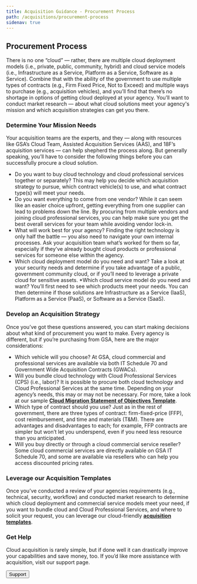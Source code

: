 ```yaml
---
title: Acquisition Guidance - Procurement Process
path: /acquisitions/procurement-process
sidenav: true
---
```


## Procurement Process

There is no one “cloud” — rather, there are multiple cloud deployment models (i.e., private, public, community, hybrid) and cloud service models (i.e., Infrastructure as a Service, Platform as a Service, Software as a Service). Combine that with the ability of the government  to use multiple types of contracts (e.g., Firm Fixed Price, Not to Exceed) and multiple ways to purchase (e.g., acquisition vehicles), and you’ll find that there’s no shortage in options of getting cloud deployed at your agency. You’ll want to conduct market research — about what cloud solutions meet your agency's mission and which acquisition strategies can get you there.  
 

### Determine Your Mission Needs

Your acquisition teams are the experts, and they — along with resources like GSA’s Cloud Team,  Assisted Acquisition Services (AAS), and 18F’s acquisition services — can help shepherd the process along. But generally speaking, you’ll have to consider the following things before you can successfully procure a cloud solution. 
- Do you want to buy cloud technology and cloud professional services together or separately? This may help you decide which acquisition strategy to pursue, which contract vehicle(s) to use, and what contract type(s) will meet your needs. 
- Do you want everything to come from one vendor? While it can seem like an easier choice upfront, getting everything from one supplier can lead to problems down the line. By procuring from multiple vendors and joining cloud professional services, you can help make sure you get the best overall services for your team while avoiding vendor lock-in. 
- What will work best for your agency? Finding the right technology is only half the battle — you also need to navigate your own internal processes. Ask your acquisition team what’s worked for them so far, especially if they’ve already bought cloud products or professional services for someone else within the agency. 
- Which cloud deployment model do you need and want? Take a look at your security needs and determine if you take advantage of a public, government community cloud, or if you’ll need to leverage a private cloud for sensitive assets. 
*Which cloud service model do you need and want? You’ll first need to see which products meet your needs. You can then determine if those solutions are Infrastructure as a Service (IaaS), Platform as a Service (PaaS), or Software as a Service (SaaS).

### Develop an Acquisition Strategy

Once you’ve got these questions answered, you can start making decisions about what kind of procurement you want to make. Every agency is different, but if you’re purchasing from GSA, here are the major considerations:
- Which vehicle will you choose? At GSA, cloud commercial and professional services are available via both IT Schedule 70 and Government Wide Acquisition Contracts (GWACs).
- Will you bundle cloud technology with Cloud Professional Services (CPS) (i.e., labor)? It is possible to procure both cloud technology and Cloud Professional Services at the same time. Depending on your agency’s needs, this may or may not be necessary. For more, take a look at our sample [**Cloud Migration Statement of Objectives Template**](/resources/templates). 
- Which type of contract should you use? Just as in the rest of government, there are three types of contract: firm-fixed-price (FFP), cost reimbursement, and time and materials (T&M). There are advantages and disadvantages to each; for example, FFP contracts are simpler but won’t let you underspend, even if you need less resource than you anticipated. 
- Will you buy directly or through a cloud commercial service reseller? Some cloud commercial services are directly available on GSA IT Schedule 70, and some are available via resellers who can help you access discounted pricing rates. 
 
### Leverage our Acquisition Templates 

Once you’ve conducted a review of your agencies requirements (e.g., technical, security, workflow) and conducted market research to determine which cloud deployment and commercial service models meet your need, if you want to bundle cloud and Cloud Professional Services, and where to solicit your request, you can leverage our cloud-friendly [**acquisition templates**](/resources/templates). 

<div class="usa-alert usa-alert--info" >
  <div class="usa-alert__body">
    <h3 class="usa-alert__heading">Get Help</h3>
    <p class="usa-alert__text">Cloud acquisition is rarely simple, but if done well it can drastically improve your capabilities and save money, too. If you’d like more assistance with acquisition, visit our support page.</p>
    <p><a href="/support"><button class="usa-button ">Support</button></a></p>
  </div>
</div>

